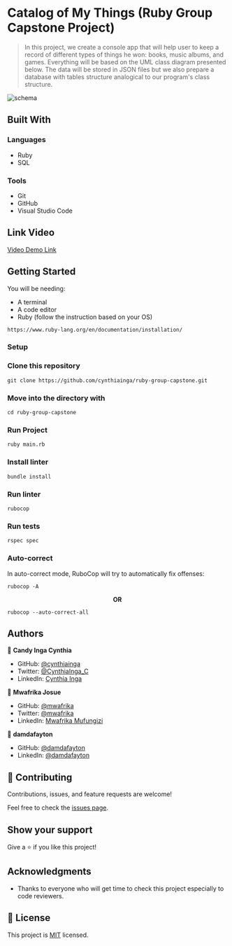 # Catalog of My Things (Ruby Group Capstone Project)

> In this project, we create a console app that will help user to keep a record of different types of things he won: books, music albums, and games. Everything will be based on the UML class diagram presented below. The data will be stored in JSON files but we also prepare a database with tables structure analogical to our program's class structure.

![schema](https://github.com/microverseinc/curriculum-ruby/blob/main/group-capstone/images/catalog_of_my_things.png)

## Built With

### Languages

- Ruby
- SQL

### Tools

- Git
- GitHub
- Visual Studio Code

## Link Video

[Video Demo Link]()


## Getting Started

You will be needing:

- A terminal
- A code editor
- Ruby (follow the instruction based on your OS)

`https://www.ruby-lang.org/en/documentation/installation/`

### Setup

### Clone this repository

`git clone https://github.com/cynthiainga/ruby-group-capstone.git`

### Move into the directory with

`cd ruby-group-capstone`

### Run Project

`ruby main.rb`

### Install linter

`bundle install`

### Run linter

`rubocop`

### Run tests

`rspec spec`

### Auto-correct

In auto-correct mode, RuboCop will try to automatically fix offenses:

`rubocop -A`

**<div align=center>OR</div>**

`rubocop --auto-correct-all`


## Authors


👤 **Candy Inga Cynthia**

- GitHub: [@cynthiainga](https://github.com/cynthiainga)
- Twitter: [@CynthiaInga_C](https://twitter.com/CynthiaInga_C)
- LinkedIn: [Cynthia Inga](https://www.linkedin.com/in/cynthia-inga/)

👤 **Mwafrika Josue**

- GitHub: [@mwafrika](https://github.com/mwafrika)
- Twitter: [@mwafrika](@mwafrikamufung1)
- LinkedIn: [Mwafrika Mufungizi](https://www.linkedin.com/in/mwafrika-mufungizi/)

👤 **damdafayton**

- GitHub: [@damdafayton](https://github.com/damdafayton)
- LinkedIn: [@damdafayton](https://linkedin.com/in/damdafayton)

## 🤝 Contributing

Contributions, issues, and feature requests are welcome!

Feel free to check the [issues page](https://github.com/cynthiainga/ruby-group-capstone/issues).

## Show your support

Give a ⭐️ if you like this project!

## Acknowledgments

- Thanks to everyone who will get time to check this project especially to code reviewers.
## 📝 License

This project is [MIT](./MIT.md) licensed.
